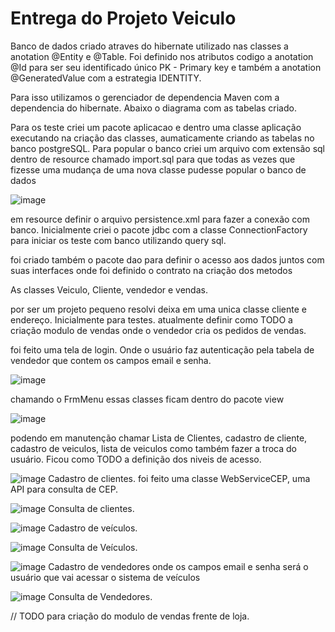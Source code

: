 # Entrega do Projeto Veiculo

Banco de dados criado atraves do hibernate utilizado nas classes a anotation @Entity e @Table. Foi definido nos atributos codigo a anotation @Id para ser seu identificado único PK - Primary key e também a anotation @GeneratedValue com a estrategia IDENTITY.

Para isso utilizamos o gerenciador de dependencia Maven com a dependencia do hibernate. Abaixo o diagrama com as tabelas criado.

Para os teste criei um pacote aplicacao e dentro uma classe aplicação executando na criação das classes, aumaticamente criando as tabelas no banco postgreSQL. Para popular o banco criei um arquivo com extensão sql dentro de resource chamado import.sql para que todas as vezes que fizesse uma mudança de uma nova classe pudesse popular o banco de dados


![image](https://github.com/robertocajueiro/EntregaDeProjetoVeiculo/assets/28118980/59c7fe6d-1a79-479a-80fb-70bd016cae5f)


em resource definir o arquivo persistence.xml para fazer a conexão com banco. Inicialmente criei o pacote jdbc com a classe ConnectionFactory para iniciar os teste com banco utilizando query sql.

foi criado também o pacote dao para definir o acesso aos dados juntos com suas interfaces onde foi definido o contrato na criação dos metodos

As classes Veiculo, Cliente, vendedor e vendas.

por ser um projeto pequeno resolvi deixa em uma unica classe cliente e endereço. Inicialmente para testes. atualmente definir como TODO a criação modulo de vendas onde o vendedor cria os pedidos de vendas.

foi feito uma tela de login. Onde o usuário faz autenticação pela tabela de vendedor que contem os campos email e senha.

![image](https://github.com/robertocajueiro/EntregaDeProjetoVeiculo/assets/28118980/b4a14863-5d3b-49d5-83de-f03312e8aa94)

chamando o FrmMenu essas classes ficam dentro do pacote view

![image](https://github.com/robertocajueiro/EntregaDeProjetoVeiculo/assets/28118980/f763d362-5f7f-48b6-a128-de4b9ea7eec7)

podendo em manutenção chamar Lista de Clientes, cadastro de cliente, cadastro de veiculos, lista de veiculos como também fazer a troca do usuário. Ficou como TODO a definição dos niveis de acesso.

![image](https://github.com/robertocajueiro/EntregaDeProjetoVeiculo/assets/28118980/5f7afa0a-3345-4c51-a510-ed3e95f9a045)
Cadastro de clientes. foi feito uma classe WebServiceCEP, uma API para consulta de CEP.

![image](https://github.com/robertocajueiro/EntregaDeProjetoVeiculo/assets/28118980/c2ea7d63-6085-4de7-825c-c969edb42554)
Consulta de clientes.


![image](https://github.com/robertocajueiro/EntregaDeProjetoVeiculo/assets/28118980/ff8895cd-bc1f-407a-8cef-938f292e58ff)
Cadastro de veículos.

![image](https://github.com/robertocajueiro/EntregaDeProjetoVeiculo/assets/28118980/4479c1e8-507c-4edd-a47d-70dd418a8ad8)
Consulta de Veículos.

![image](https://github.com/robertocajueiro/EntregaDeProjetoVeiculo/assets/28118980/e677b2ed-40aa-4383-b406-0bb42262ac9a)
Cadastro de vendedores onde os campos email e senha será o usuário que vai acessar o sistema de veículos

![image](https://github.com/robertocajueiro/EntregaDeProjetoVeiculo/assets/28118980/626d245f-554c-4656-a746-aa3042275f51)
Consulta de Vendedores.


// TODO para criação do modulo de vendas frente de loja. 


